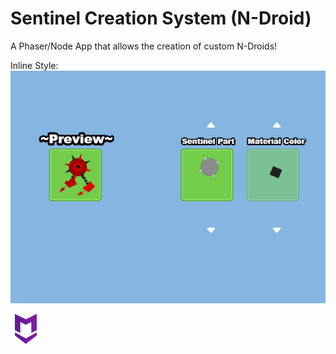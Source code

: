 # Sentinel Creation System (N-Droid)
A Phaser/Node App  that allows the creation of custom N-Droids!

Inline Style: ![alt text](https://github.com/E-A-N/sentinelCreationSystem/blob/master/assetDump/customDroidExample.png "Sentinel Creation Preview")

![alt text](https://github.com/adam-p/markdown-here/raw/master/src/common/images/icon48.png "Logo Title Text 1")
